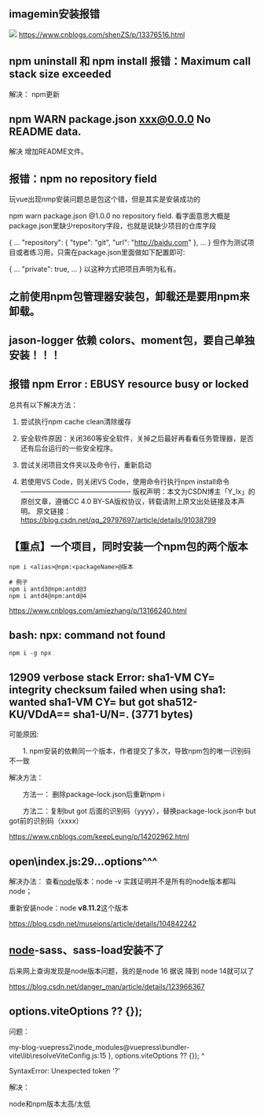 ## imagemin安装报错
![](https://gitee.com/yt46767/doc/raw/master/2021-03-24/企业微信截图_16123624242947.png)
https://www.cnblogs.com/shenZS/p/13376516.html

## npm uninstall 和 npm install 报错：Maximum call stack size exceeded
解决：
npm更新

## npm WARN package.json xxx@0.0.0 No README data.
解决
增加README文件。

## 报错：npm no repository field
玩vue出现nmp安装问题总是包这个错，但是其实是安装成功的

npm warn package.json @1.0.0 no repository field.
看字面意思大概是package.json里缺少repository字段，也就是说缺少项目的仓库字段

{
    ...
    "repository": {
        "type": "git",
        "url": "http://baidu.com"
    },
    ...
}
但作为测试项目或者练习用，只需在package.json里面做如下配置即可:

{
    ...
    "private": true,
    ...
}
以这种方式把项目声明为私有。

## 之前使用npm包管理器安装包，卸载还是要用npm来卸载。

## jason-logger 依赖 colors、moment包，要自己单独安装！！！

## 报错 npm Error : EBUSY resource busy or locked

总共有以下解决方法：

1. 尝试执行npm cache clean清除缓存

2. 安全软件原因：关闭360等安全软件，关掉之后最好再看看任务管理器，是否还有后台运行的一些安全程序。

3. 尝试关闭项目文件夹以及命令行，重新启动

4. 若使用VS Code，则关闭VS Code，使用命令行执行npm install命令
————————————————
版权声明：本文为CSDN博主「Y_lx」的原创文章，遵循CC 4.0 BY-SA版权协议，转载请附上原文出处链接及本声明。
原文链接：https://blog.csdn.net/qq_29797697/article/details/91038799

## 【重点】一个项目，同时安装一个npm包的两个版本

```
npm i <alias>@npm:<packageName>@版本

# 例子
npm i antd3@npm:antd@3
npm i antd4@npm:antd@4
```

https://www.cnblogs.com/amiezhang/p/13166240.html

## bash: npx: command not found

```
npm i -g npx
```

## 12909 verbose stack Error: sha1-VM CY= integrity checksum failed when using sha1: wanted sha1-VM CY= but got sha512-KU/VDdA== sha1-U/N=. (3771 bytes)

可能原因:

　　1. npm安装的依赖同一个版本，作者提交了多次，导致npm包的唯一识别码不一致 

 

解决方法：

　　方法一： 删除package-lock.json后重新npm i

　　方法二：复制but got 后面的识别码（yyyy），替换package-lock.json中 but got前的识别码（xxxx）

https://www.cnblogs.com/keepLeung/p/14202962.html

## open\index.js:29...options^^^

解决办法：
查看[node](https://so.csdn.net/so/search?q=node&spm=1001.2101.3001.7020)版本：node -v
实践证明并不是所有的node版本都叫node；

重新安装node：node **v8.11.2**这个版本

https://blog.csdn.net/museions/article/details/104842242

## [node](https://so.csdn.net/so/search?q=node&spm=1001.2101.3001.7020)-sass、sass-load安装不了

后来网上查询发现是node版本问题，我的是node 16 据说 降到 node 14就可以了

https://blog.csdn.net/danger_man/article/details/123966367

## options.viteOptions ?? {});
问题：

my-blog-vuepress2\node_modules\@vuepress\bundler-vite\lib\resolveViteConfig.js:15
}, options.viteOptions ?? {});
                        ^

SyntaxError: Unexpected token '?'

解决：

node和npm版本太高/太低